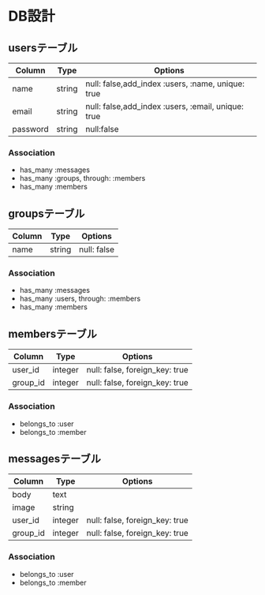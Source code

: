 # DB設計

## usersテーブル

|Column|Type|Options|
|------|----|-------|
|name|string|null: false,add_index  :users, :name, unique: true|
|email|string|null: false,add_index  :users, :email, unique: true|
|password|string|null:false|

### Association
- has_many :messages
- has_many :groups, through: :members
- has_many :members


## groupsテーブル

|Column|Type|Options|
|------|----|-------|
|name|string|null: false|

### Association
- has_many :messages
- has_many :users, through: :members
- has_many :members


## membersテーブル

|Column|Type|Options|
|------|----|-------|
|user_id|integer|null: false, foreign_key: true|
|group_id|integer|null: false, foreign_key: true|

### Association
- belongs_to :user
- belongs_to :member


## messagesテーブル

|Column|Type|Options|
|------|----|-------|
|body|text||
|image|string||
|user_id|integer|null: false, foreign_key: true|
|group_id|integer|null: false, foreign_key: true|


### Association
- belongs_to :user
- belongs_to :member